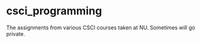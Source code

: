 # csci_programming
The assignments from various CSCI courses taken at NU. Sometimes will go private.

